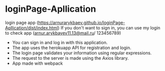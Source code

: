 # loginPage-Apllication
login page app (https://arnurarykbaev.github.io/loginPage-Apllication/dist/index.html)
If you don't want to sign in, you can use my login to check app
(arnur.arykbayev11.13@mail.ru/ 123456789)

* You can sign in and log in with this application. 
* The app uses the herokuapp API for registration and login. 
* The login page validates your information using regular expressions.
* The request to the server is made using the Axios library.
* App made with webpack
